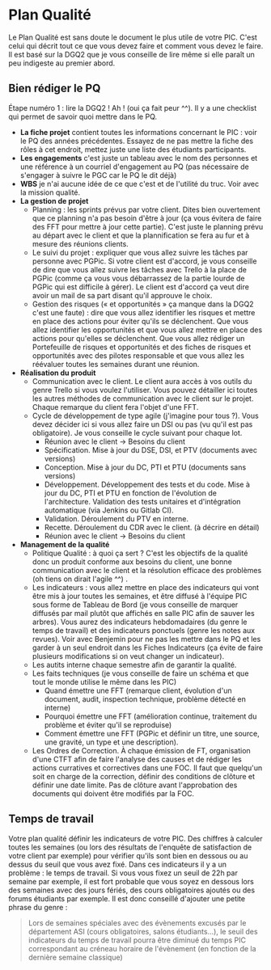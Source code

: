 # Plan Qualité

Le Plan Qualité est sans doute le document le plus utile de votre PIC. C'est celui qui décrit tout ce que vous devez faire et comment vous devez le faire. Il est basé sur la DGQ2 que je vous conseille de lire même si elle paraît un peu indigeste au premier abord.

## Bien rédiger le PQ

Étape numéro 1 : lire la DGQ2 ! Ah ! (oui ça fait peur ^^). Il y a une checklist qui permet de savoir quoi mettre dans le PQ.

* **La fiche projet** contient toutes les informations concernant le PIC : voir le PQ des années précédentes. Essayez de ne pas mettre la fiche des rôles à cet endroit, mettez juste une liste des étudiants participants.
* **Les engagements** c'est juste un tableau avec le nom des personnes et une référence à un courriel d'engagement au PQ (pas nécessaire de s'engager à suivre le PGC car le PQ le dit déjà)
* **WBS** je n'ai aucune idée de ce que c'est et de l'utilité du truc. Voir avec la mission qualité.
* **La gestion de projet**
    * Planning : les sprints prévus par votre client. Dites bien ouvertement que ce planning n'a pas besoin d'être à jour (ça vous évitera de faire des FFT pour mettre à jour cette partie). C'est juste le planning prévu au départ avec le client et que la plannification se fera au fur et à mesure des réunions clients.
    * Le suivi du projet : expliquer que vous allez suivre les tâches par personne avec PGPic. Si votre client est d'accord, je vous conseille de dire que vous allez suivre les tâches avec Trello à la place de PGPic (comme ça vous vous débarrassez de la partie lourde de PGPic qui est difficile à gérer). Le client est d'accord ça veut dire avoir un mail de sa part disant qu'il approuve le choix.
    * Gestion des risques (« et opportunités » ça manque dans la DGQ2 c'est une faute) : dire que vous allez identifier les risques et mettre en place des actions pour éviter qu'ils se déclenchent. Que vous allez identifier les opportunités et que vous allez mettre en place des actions pour qu'elles se déclenchent. Que vous allez rédiger un Portefeuille de risques et opportunités et des fiches de risques et opportunités avec des pilotes responsable et que vous allez les réévaluer toutes les semaines durant une réunion.
* **Réalisation du produit**
    * Communication avec le client. Le client aura accès à vos outils du genre Trello si vous voulez l'utiliser. Vous pouvez détailler ici toutes les autres méthodes de communication avec le client sur le projet. Chaque remarque du client fera l'objet d'une FFT.
    * Cycle de développement de type agile (j'imagine pour tous ?). Vous devez décider ici si vous allez faire un DSI ou pas (vu qu'il est pas obligatoire). Je vous conseille le cycle suivant pour chaque lot.
        * Réunion avec le client -> Besoins du client
        * Spécification. Mise à jour du DSE, DSI, et PTV (documents avec versions)
        * Conception. Mise à jour du DC, PTI et PTU (documents sans versions)
        * Développement. Développement des tests et du code. Mise à jour du DC, PTI et PTU en fonction de l'évolution de l'architecture. Validation des tests unitaires et d'intégration automatique (via Jenkins ou Gitlab CI).
        * Validation. Déroulement du PTV en interne.
        * Recette. Déroulement du CDR avec le client. (à décrire en détail)
        * Réunion avec le client -> Besoins du client
* **Management de la qualité**
    * Politique Qualité : à quoi ça sert ? C'est les objectifs de la qualité donc un produit conforme aux besoins du client, une bonne communication avec le client et la résolution efficace des problèmes (oh tiens on dirait l'agile ^^) .
    * Les indicateurs : vous allez mettre en place des indicateurs qui vont être mis à jour toutes les semaines, et être diffusé à l'équipe PIC sous forme de Tableau de Bord (je vous conseille de marquer diffusés par mail plutôt que affichés en salle PIC afin de sauver les arbres). Vous aurez des indicateurs hebdomadaires (du genre le temps de travail) et des indicateurs ponctuels (genre les notes aux revues). Voir avec Benjemin pour ne pas les mettre dans le PQ et les garder à un seul endroit dans les Fiches Indicateurs (ça évite de faire plusieurs modifications si on veut changer un indicateur).
    * Les autits interne chaque semestre afin de garantir la qualité.
    * Les faits techniques (je vous conseille de faire un schéma et que tout le monde utilise le même dans les PIC)
        * Quand émettre une FFT (remarque client, évolution d'un document, audit, inspection technique, problème détecté en interne)
        * Pourquoi émettre une FFT (amélioration continue, traitement du problème et éviter qu'il se reproduise)
        * Comment émettre une FFT (PGPic et définir un titre, une source, une gravité, un type et une description).
    * Les Ordres de Correction. À chaque émission de FT, organisation d'une CTFT afin de faire l'analyse des causes et de rédiger les actions curratives et correctives dans une FOC. Il faut que quelqu'un soit en charge de la correction, définir des conditions de clôture et définir une date limite. Pas de clôture avant l'approbation des documents qui doivent être modifiés par la FOC.

## Temps de travail

Votre plan qualité définir les indicateurs de votre PIC. Des chiffres à calculer toutes les semaines (ou lors des résultats de l'enquête de satisfaction de votre client par exemple) pour vérifier qu'ils sont bien en dessous ou au dessus du seuil que vous avez fixé. Dans ces indicateurs il y a un problème : le temps de travail. Si vous vous fixez un seuil de 22h par semaine par exemple, il est fort probable que vous soyez en dessous lors des semaines avec des jours fériés, des cours obligatoires ajoutés ou des forums étudiants par exemple. Il est donc conseillé d'ajouter une petite phrase du genre :

> Lors de semaines spéciales avec des évènements excusés par le département ASI (cours obligatoires, salons étudiants…), le seuil des indicateurs du temps de travail pourra être diminué du temps PIC correspondant au créneau horaire de l'évènement (en fonction de la dernière semaine classique)
